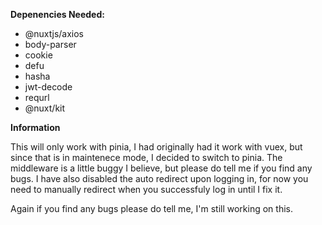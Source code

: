 **Depenencies Needed:**
- @nuxtjs/axios
- body-parser
- cookie
- defu
- hasha
- jwt-decode
- requrl
- @nuxt/kit

**Information**

This will only work with pinia, I had originally had it work with vuex, but since that is in maintenece mode, I decided to switch to pinia. 
The middleware is a little buggy I believe, but please do tell me if you find any bugs. I have also disabled the auto redirect upon logging in, for now you need to manually
redirect when you successfuly log in until I fix it.

Again if you find any bugs please do tell me, I'm still working on this. 
